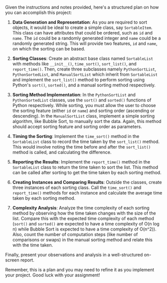 Given the instructions and notes provided, here's a structured plan on how you can accomplish this project:

1. **Data Generation and Representation**: As you are required to sort objects, it would be ideal to create a simple class, say `SortableItem`. This class can have attributes that could be ordered, such as `id` and `name`. The `id` could be a randomly generated integer and `name` could be a randomly generated string. This will provide two features, `id` and `name`, on which the sorting can be based.

2. **Sorting Classes**: Create an abstract base class named `SortableList` with methods like `__init__()`, `time_sort()`, `sort_list()`, and `report_time()`. Then, create three subclasses namely `PythonSortList`, `PythonSortedList`, and `ManualSortList` which inherit from `SortableList` and implement the `sort_list()` method to perform sorting using Python's `sort()`, `sorted()`, and a manual sorting method respectively.

3. **Sorting Method Implementation**: In the `PythonSortList` and `PythonSortedList` classes, use the `sort()` and `sorted()` functions of Python respectively. While sorting, you must allow the user to choose the sorting feature (either `id` or `name`) and sorting order (ascending or descending). In the `ManualSortList` class, implement a simple sorting algorithm, like Bubble Sort, to manually sort the data. Again, this method should accept sorting feature and sorting order as parameters.

4. **Timing the Sorting**: Implement the `time_sort()` method in the `SortableList` class to record the time taken by the `sort_list()` method. This would involve noting the time before and after the `sort_list()` method is called, and calculating the difference.

5. **Reporting the Results**: Implement the `report_time()` method in the `SortableList` class to return the time taken to sort the list. This method can be called after sorting to get the time taken by each sorting method.

6. **Creating Instances and Comparing Results**: Outside the classes, create three instances of each sorting class. Call the `time_sort()` and `report_time()` methods for each instance and calculate the average time taken by each sorting method.

7. **Complexity Analysis**: Analyze the time complexity of each sorting method by observing how the time taken changes with the size of the list. Compare this with the expected time complexity of each method (`sort()` and `sorted()` are expected to have a time complexity of O(n log n) while Bubble Sort is expected to have a time complexity of O(n^2)). Also, count the number of computation steps (like number of comparisons or swaps) in the manual sorting method and relate this with the time taken.

Finally, present your observations and analysis in a well-structured on-screen report.

Remember, this is a plan and you may need to refine it as you implement your project. Good luck with your assignment!